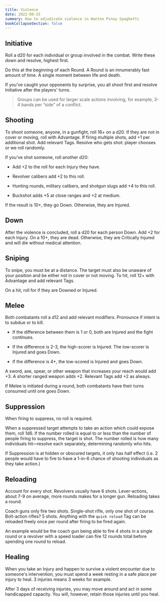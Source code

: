 ```yaml
---
title: Violence
date: 2022-09-25
summary: How to adjudicate violence in Wanton Pinoy Spaghetti
bookCollapseSection: false
---
```


## Initiative

Roll a d20 for each individual or group involved in the combat. Write these down and resolve, highest first.

Do this at the beginning of each Round. A Round is an innumerably fast amount of time. A single moment between life and death.

If you've caught your opponents by surprise, you all shoot first and resolve Initiative after the players' turns.

> Groups can be used for larger scale actions involving, for example, 3-4 bands per “side” of a conflict.

## Shooting

To shoot someone, anyone, in a gunfight, roll 16+ on a d20. If they are not in cover or moving, roll with Advantage. If firing multiple shots, add +1 per additional shot. Add relevant Tags. Resolve who gets shot: player chooses or we roll randomly.

If you've shot someone, roll another d20:

- Add +2 to the roll for each Injury they have.

- Revolver calibers add +2 to this roll.

- Hunting rounds, military calibers, and shotgun slugs add +4 to this roll.

- Buckshot adds +5 at close ranges and +2 at medium.

If the result is 10+, they go Down. Otherwise, they are Injured.

## Down

After the violence is concluded, roll a d20 for each person Down. Add +2 for each Injury. On a 10+, they are dead. Otherwise, they are Critically Injured and will die without medical attention.

## Sniping

To snipe, you must be at a distance. The target must also be unaware of your position and be either not in cover or not moving. To hit, roll 12+ with Advantage and add relevant Tags.

On a hit, roll for if they are Downed or Injured.

## Melee

Both combatants roll a d12 and add relevant modifiers. Pronounce if intent is to subdue or to kill.

- If the difference between them is 1 or 0, both are Injured and the fight continues.

- If the difference is 2-3, the high-scorer is Injured. The low-scorer is Injured and goes Down.

- If the difference is 4+, the low-scored is Injured and goes Down.

A sword, axe, spear, or other weapon that increases your reach would add +3. A shorter ranged weapon adds +2. Relevant Tags add +2 as always.

If Melee is initiated during a round, both combatants have their turns consumed until one goes Down.

## Suppression

When firing to suppress, no roll is required.

When a suppressed target attempts to take an action which could expose them, roll 1d6. If the number rolled is equal to or less than the number of people firing to suppress, the target is shot. The number rolled is how many individuals hit—resolve each separately, determining randomly who hits.

If Suppression is at hidden or obscured targets, it only has half effect (i.e. 2 people would have to fire to have a 1-in-6 chance of shooting individuals as they take action.)

## Reloading

Account for every shot. Revolvers usually have 6 shots. Lever-actions, about 7-9 on average, more rounds makes for a longer gun. Reloading takes a round.

Coach guns only fire two shots. Single-shot rifle, only one shot of course. Bolt-action rifles? 5 shots. Anything with the `quick reload` Tag can be reloaded freely once per round after firing to be fired again.

An example would be the coach gun being able to fire 4 shots in a single round or a revolver with a speed loader can fire 12 rounds total before spending one round to reload.

## Healing

When you take an Injury and happen to survive a violent encounter due to someone's intervention, you must spend a week resting in a safe place per injury to heal. 3 injuries means 3 weeks for example.

After 3 days of receiving injuries, you may move around and act in some handicapped capacity. You will, however, retain those injuries until you heal.
